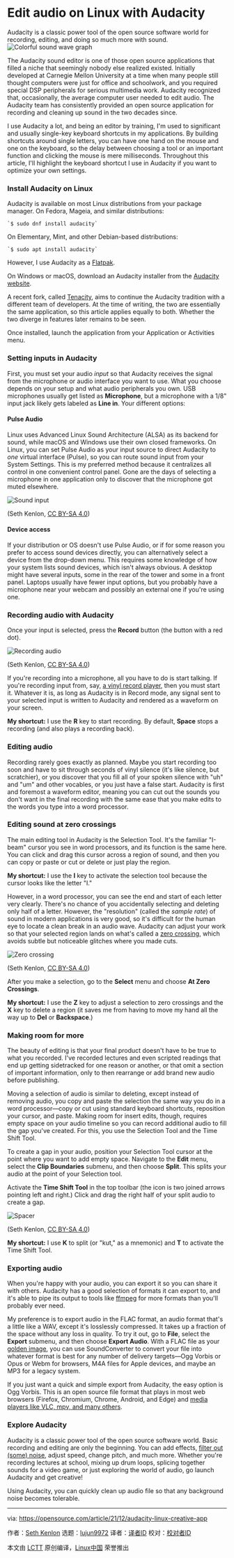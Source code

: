 [#]: subject: "Edit audio on Linux with Audacity"
[#]: via: "https://opensource.com/article/21/12/audacity-linux-creative-app"
[#]: author: "Seth Kenlon https://opensource.com/users/seth"
[#]: collector: "lujun9972"
[#]: translator: "wxy"
[#]: reviewer: " "
[#]: publisher: " "
[#]: url: " "

Edit audio on Linux with Audacity
======
Audacity is a classic power tool of the open source software world for
recording, editing, and doing so much more with sound.
![Colorful sound wave graph][1]

The Audacity sound editor is one of those open source applications that filled a niche that seemingly nobody else realized existed. Initially developed at Carnegie Mellon University at a time when many people still thought computers were just for office and schoolwork, and you required special DSP peripherals for serious multimedia work. Audacity recognized that, occasionally, the average computer user needed to edit audio. The Audacity team has consistently provided an open source application for recording and cleaning up sound in the two decades since.

I use Audacity a lot, and being an editor by training, I'm used to significant and usually single-key keyboard shortcuts in my applications. By building shortcuts around single letters, you can have one hand on the mouse and one on the keyboard, so the delay between choosing a tool or an important function and clicking the mouse is mere milliseconds. Throughout this article, I'll highlight the keyboard shortcut I use in Audacity if you want to optimize your own settings.

### Install Audacity on Linux

Audacity is available on most Linux distributions from your package manager. On Fedora, Mageia, and similar distributions:


```
`$ sudo dnf install audacity`
```

On Elementary, Mint, and other Debian-based distributions:


```
`$ sudo apt install audacity`
```

However, I use Audacity as a [Flatpak][2].

On Windows or macOS, download an Audacity installer from the [Audacity website][3].

A recent fork, called [Tenacity][4], aims to continue the Audacity tradition with a different team of developers. At the time of writing, the two are essentially the same application, so this article applies equally to both. Whether the two diverge in features later remains to be seen.

Once installed, launch the application from your Application or Activities menu.

### Setting inputs in Audacity

First, you must set your audio _input_ so that Audacity receives the signal from the microphone or audio interface you want to use. What you choose depends on your setup and what audio peripherals you own. USB microphones usually get listed as **Microphone**, but a microphone with a 1/8" input jack likely gets labeled as **Line in**. Your different options: 

#### Pulse Audio

Linux uses Advanced Linux Sound Architecture (ALSA) as its backend for sound, while macOS and Windows use their own closed frameworks. On Linux, you can set Pulse Audio as your input source to direct Audacity to _one_ virtual interface (Pulse), so you can route sound input from your System Settings. This is my preferred method because it centralizes all control in one convenient control panel. Gone are the days of selecting a microphone in one application only to discover that the microphone got muted elsewhere.

![Sound input][5]

(Seth Kenlon, [CC BY-SA 4.0][6])

#### Device access

If your distribution or OS doesn't use Pulse Audio, or if for some reason you prefer to access sound devices directly, you can alternatively select a device from the drop-down menu. This requires some knowledge of how your system lists sound devices, which isn't always obvious. A desktop might have several inputs, some in the rear of the tower and some in a front panel. Laptops usually have fewer input options, but you probably have a microphone near your webcam and possibly an external one if you're using one.

### Recording audio with Audacity

Once your input is selected, press the **Record** button (the button with a red dot).

![Recording audio][7]

(Seth Kenlon, [CC BY-SA 4.0][6])

If you're recording into a microphone, all you have to do is start talking. If you're recording input from, say, [a vinyl record player][8], then you must start it. Whatever it is, as long as Audacity is in Record mode, any signal sent to your selected input is written to Audacity and rendered as a waveform on your screen.

**My shortcut:** I use the **R** key to start recording. By default, **Space** stops a recording (and also plays a recording back).

### Editing audio

Recording rarely goes exactly as planned. Maybe you start recording too soon and have to sit through seconds of vinyl silence (it's like silence, but scratchier), or you discover that you fill all of your spoken silence with "uh" and "um" and other vocables, or you just have a false start. Audacity is first and foremost a waveform editor, meaning you can cut out the sounds you don't want in the final recording with the same ease that you make edits to the words you type into a word processor.

### Editing sound at zero crossings

The main editing tool in Audacity is the Selection Tool. It's the familiar "I-beam" cursor you see in word processors, and its function is the same here. You can click and drag this cursor across a region of sound, and then you can copy or paste or cut or delete or just play the region.

**My shortcut:** I use the **I** key to activate the selection tool because the cursor looks like the letter "I."

However, in a word processor, you can see the end and start of each letter very clearly. There's no chance of you accidentally selecting and deleting only half of a letter.
However, the "resolution" (called the _sample rate_) of sound in modern applications is very good, so it's difficult for the human eye to locate a clean break in an audio wave. Audacity can adjust your work so that your selected region lands on what's called a [zero crossing][9], which avoids subtle but noticeable glitches where you made cuts.

![Zero crossing][10]

(Seth Kenlon, [CC BY-SA 4.0][6])

After you make a selection, go to the **Select** menu and choose **At Zero Crossings**.

**My shortcut:** I use the **Z** key to adjust a selection to zero crossings and the **X** key to delete a region (it saves me from having to move my hand all the way up to **Del** or **Backspace**.)

### Making room for more

The beauty of editing is that your final product doesn't have to be true to what you recorded. I've recorded lectures and even scripted readings that end up getting sidetracked for one reason or another, or that omit a section of important information, only to then rearrange or add brand new audio before publishing.

Moving a selection of audio is similar to deleting, except instead of removing audio, you copy and paste the selection the same way you do in a word processor—copy or cut using standard keyboard shortcuts, reposition your cursor, and paste. Making room for insert edits, though, requires empty space on your audio timeline so you can record additional audio to fill the gap you've created. For this, you use the Selection Tool and the Time Shift Tool.

To create a gap in your audio, position your Selection Tool cursor at the point where you want to add empty space. Navigate to the **Edit** menu, select the **Clip Boundaries** submenu, and then choose **Split**. This splits your audio at the point of your Selection tool.

Activate the **Time Shift Tool** in the top toolbar (the icon is two joined arrows pointing left and right.) Click and drag the right half of your split audio to create a gap.

![Spacer][11]

(Seth Kenlon, [CC BY-SA 4.0][6])

**My shortcut:** I use **K** to split (or "kut," as a mnemonic) and **T** to activate the Time Shift Tool.

### Exporting audio

When you're happy with your audio, you can export it so you can share it with others. Audacity has a good selection of formats it can export to, and it's able to pipe its output to tools like [ffmpeg][12] for more formats than you'll probably ever need.

My preference is to export audio in the FLAC format, an audio format that's a little like a WAV, except it's losslessly compressed. It takes up a fraction of the space without any loss in quality. To try it out, go to **File**, select the **Export** submenu, and then choose **Export Audio**. With a FLAC file as your [golden image][13], you can use SoundConverter to convert your file into whatever format is best for any number of delivery targets—Ogg Vorbis or Opus or Webm for browsers, M4A files for Apple devices, and maybe an MP3 for a legacy system.

If you just want a quick and simple export from Audacity, the easy option is Ogg Vorbis. This is an open source file format that plays in most web browsers (Firefox, Chromium, Chrome, Android, and Edge) and [media players like VLC, mpv, and many others][14].

### Explore Audacity

Audacity is a classic power tool of the open source software world. Basic recording and editing are only the beginning. You can add effects, [filter out (some) noise][15], adjust speed, change pitch, and much more. Whether you're recording lectures at school, mixing up drum loops, splicing together sounds for a video game, or just exploring the world of audio, go launch Audacity and get creative!

Using Audacity, you can quickly clean up audio file so that any background noise becomes tolerable.

--------------------------------------------------------------------------------

via: https://opensource.com/article/21/12/audacity-linux-creative-app

作者：[Seth Kenlon][a]
选题：[lujun9972][b]
译者：[译者ID](https://github.com/译者ID)
校对：[校对者ID](https://github.com/校对者ID)

本文由 [LCTT](https://github.com/LCTT/TranslateProject) 原创编译，[Linux中国](https://linux.cn/) 荣誉推出

[a]: https://opensource.com/users/seth
[b]: https://github.com/lujun9972
[1]: https://opensource.com/sites/default/files/styles/image-full-size/public/lead-images/colorful_sound_wave.png?itok=jlUJG0bM (Colorful sound wave graph)
[2]: https://opensource.com/article/21/11/how-install-flatpak-linux
[3]: https://www.audacityteam.org/
[4]: https://github.com/tenacityteam/tenacity
[5]: https://opensource.com/sites/default/files/uploads/gnome-sound-setting.png (Sound input)
[6]: https://creativecommons.org/licenses/by-sa/4.0/
[7]: https://opensource.com/sites/default/files/uploads/audacity-input.png (Recording audio)
[8]: https://opensource.com/article/18/1/audacity-digitize-records
[9]: https://en.wikipedia.org/wiki/Zero_crossing
[10]: https://opensource.com/sites/default/files/uploads/audacity-zero-crossing.jpg (Zero crossing)
[11]: https://opensource.com/sites/default/files/uploads/audacity-split.jpg (Spacer)
[12]: https://opensource.com/article/21/11/linux-line-commands-reclaim-space-converting-files#audio
[13]: https://opensource.com/article/19/7/what-golden-image
[14]: https://opensource.com/article/21/2/linux-media-players
[15]: https://opensource.com/life/14/10/how-clean-digital-recordings-using-audacity
